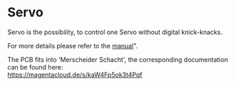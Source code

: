 # Servo

Servo is the possibility, to control one Servo without digital knick-knacks.<br>

For more details please refer to the [manual](https://github.com/Kruemelbahn/Servo/Servoansteuerung.pdf)".<br>

The PCB fits into 'Merscheider Schacht', the corresponding documentation can be found here:<br>
https://magentacloud.de/s/kaW4Fp5ok3t4Pqf
